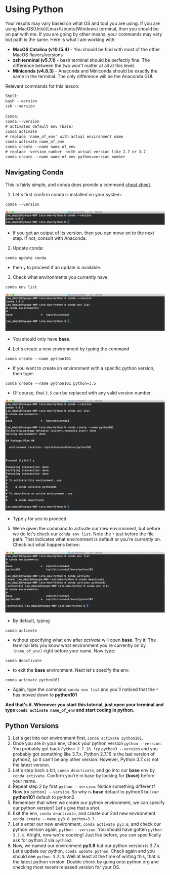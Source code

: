 # Using Python

Your results may vary based on what OS and tool you are using. If you are using MacOS(Unix)/Linux/Ubuntu(Windows) terminal, then you should be on par with me. If you are going by other means, your commands may vary but path is the same. Here is what I am working with:

- **MacOS Catalina (v10.15.4)** - You should be find with most of the other MacOS flavors/versions
- **zsh terminal (v5.7.1)** - bash terminal should be perfectly fine. The difference between the two won't matter at all at this level.
- **Miniconda (v4.8.3)** - Anaconda and Miniconda should be exactly the same in the terminal. The only difference will be the Anaconda GUI.

Relevant commands for this lesson:
```
Shell:
bash --version
zsh --version

Conda:
conda --version
# activates default env (base)
conda activate
# replace 'name_of_env' with actual environment name
conda activate name_of_env
conda create --name name_of_env
# replace 'version_number' with actual version like 2.7 or 3.7
conda create --name name_of_env python=version_number
```

## Navigating Conda

This is fairly simple, and conda does provide a command [cheat sheet](conda-cheatsheet.pdf).

1. Let's first confirm conda is installed on your system:
```
conda --version
```

![](Images/version.png)

* If you get an output of its version, then you can move on to the next step. If not, consult with Anaconda.

2. Update conda:
```
conda update conda
```
- then `y` to proceed if an update is available.

3. Check what environments you currently have:
```
conda env list
```

![](Images/list.png)

- You should only have **base**.

4. Let's create a new environment by typing the command
```
conda create --name python101
```
- If you want to create an environment with a specific python version, then type:
```
conda create --name python101 python=3.5
```
- Of course, that `3.5` can be replaced with any valid version number.

![](Images/create.png)

- Type `y` for yes to proceed.

5. We're given the command to activate our new environment, but before we do let's check our `conda env list`.
Note the `*` just before the file path. That indicates what environment is default or you're currently on. Check out what happens below:

![](Images/default.png)

- By default, typing
```
conda activate
```
- without specifying what env after *activate* will open **base**. Try it!
The terminal lets you know what environment you're currently on by `(name_of_env)` right before your name.
Now type:
```
conda deactivate
```
- to exit the **base** environment. Next let's specify the env:
```
conda activate python101
```
- Again, type the command  `conda env list` and you'll noticed that the `*` has moved down to **python101**

**And that's it. Whenever you start this tutorial, just open your terminal and type `conda activate name_of_env` and start coding in python.**

## Python Versions

1. Let's get into our environment first, `conda activate python101`.
2. Once you are in your env, check your python version `python --version`. You probably got back `Python 2.7.16`. Try `python3 --version` and you probably got something like 3.7.x. Python 2.7.16 is the last version of python2, so it can't be any other version. However, Python 3.7.x is not the latest version.
3. Let's step back a bit, `conda deactivate`, and go into our **base** env by `conda activate`. Confirm you're in base by looking for **(base)** before your name.
4. Repeat step 2 by first `python --version`. Notice something different? Now try `python2 --version`. So why is **base** default to python3 but our **python101** default to python2.
5. Remember that when we create our python environment, we can specify our python version? Let's give that a shot.
6. Exit the env, `conda deactivate`, and create our 2nd new environment `conda create --name py3.8 python=3.7`.
7. Let's enter our new environment, `conda activate py3.8`, and check our python version again, `python --version`. You should have gotten `python 3.7.x`. Alright, now we're cooking! Just like before, you can specifically ask for python 2 via `python2`.
8. Now, we named our environment **py3.8** but our python version is 3.7.x. Let's update our python, `conda update python`. Check again and you should see `python 3.8.3`. Well at least at the time of writing this, that is the latest python version. Double check by going onto python.org and checking most recent released version for your OS.
